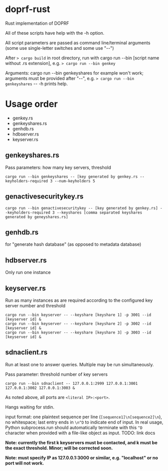 # doprf-rust
Rust implementation of DOPRF

All of these scripts have help with the -h option.

All script parameters are passed as command line/terminal arguments (some use single-letter switches and some use "--")

After `> cargo build` in root directory, run with cargo run --bin [script name without .rs extension], e.g. `> cargo run --bin genkey`

Arguments: cargo run --bin genkeyshares for example won't work; arguments must be provided after "--", e.g. `> cargo run --bin genkeyshares` -- -h prints help.

# Usage order

- genkey.rs
- genkeyshares.rs
- genhdb.rs
- hdbserver.rs
- keyserver.rs

## genkeyshares.rs

Pass parameters: how many key servers, threshold

```
cargo run --bin genkeyshares -- [key generated by genkey.rs --keyholders-required 3 --num-keyholders 5
```

## genactivesecuritykey.rs
```
cargo run --bin genactivesecuritykey -- [key generated by genkey.rs] --keyholders-required 3 --keyshares [comma separated keyshares generated by geneyshares.rs] 
```

## genhdb.rs

for "generate hash database" (as opposed to metadata database)

## hdbserver.rs

Only run one instance

## keyserver.rs

Run as many instances as are required according to the configured key server number and threshold

```
cargo run --bin keyserver -- --keyshare [keyshare 1] -p 3001 --id [keyserver id] &
cargo run --bin keyserver -- --keyshare [keyshare 2] -p 3002 --id [keyserver id] &
cargo run --bin keyserver -- --keyshare [keyshare 3] -p 3003 --id [keyserver id] &
```

## sdnaclient.rs

Run at least one to answer queries. Multiple may be run simultaneously.

Pass parameter: threshold number of key servers

```
cargo run --bin sdnaclient -- 127.0.0.1:2999 127.0.0.1:3001 127.0.0.1:3002 127.0.0.1:3003 &
```

As noted above, all ports are `<literal IP>:<port>`.

Hangs waiting for stdin.

input format: one plaintext sequence per line (`[sequence1]\n[sequence2]\n`), no whitespace; last entry ends in `\n^D` to indicate end of input. In real usage, Python subprocess.run should automatically terminate with this `^D` character when provided with a file-like object as input. TODO: link docs

**Note: currently the first k keyservers must be contacted, and k must be the exact threshold. Minor; will be corrected soon.**

**Note: must specify IP as 127.0.0.1:3000 or similar, e.g. "localhost" or no port will not work.**
